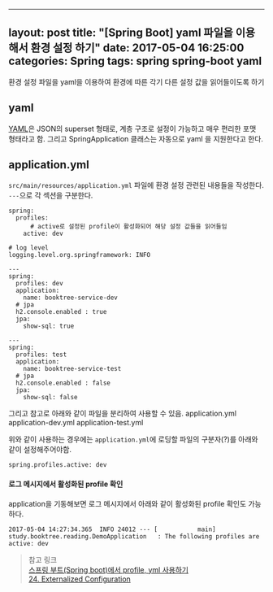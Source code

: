 
---
layout: post
title: "[Spring Boot] yaml 파일을 이용해서 환경 설정 하기"
date: 2017-05-04 16:25:00
categories: Spring
tags: spring spring-boot yaml
---

환경 설정 파일을 yaml을 이용하여 환경에 따른 각기 다른 설정 값을 읽어들이도록 하기

## yaml
[YAML](http://yaml.org)은 JSON의 superset 형태로, 계층 구조로 설정이 가능하고 매우 편리한 포맷 형태라고 함. 그리고 SpringApplication 클래스는 자동으로 yaml 을 지원한다고 한다.

## application.yml
`src/main/resources/application.yml` 파일에 환경 설정 관련된 내용들을 작성한다.
`---`으로 각 섹션을 구분한다.
```
spring:
  profiles:
	  # active로 설정된 profile이 활성화되어 해당 설정 값들을 읽어들임
    active: dev

# log level
logging.level.org.springframework: INFO

---
spring:
  profiles: dev
  application:
    name: booktree-service-dev
  # jpa
  h2.console.enabled : true
  jpa:
    show-sql: true

---
spring:
  profiles: test
  application:
    name: booktree-service-test
  # jpa
  h2.console.enabled : false
  jpa:
    show-sql: false
```

그리고 참고로 아래와 같이 파일을 분리하여 사용할 수 있음.
application.yml
application-dev.yml
application-test.yml

위와 같이 사용하는 경우에는 `application.yml`에 로딩할 파일의 구분자(?)를 아래와 같이 설정해주어야함.
```
spring.profiles.active: dev
```

#### 로그 메시지에서 활성화된 profile 확인 
application을 기동해보면 로그 메시지에서 아래와 같이 활성화된 profile 확인도 가능하다.
```
2017-05-04 14:27:34.365  INFO 24012 --- [           main] study.booktree.reading.DemoApplication   : The following profiles are active: dev
```



> 참고 링크  
> [스프링 부트(Spring boot)에서 profile, yml 사용하기](http://www.donnert.net/79)  
> [24. Externalized Configuration](https://docs.spring.io/spring-boot/docs/current/reference/html/boot-features-external-config.html)  

